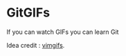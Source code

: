 # GitGIFs
If you can watch GIFs you can learn Git



Idea credit : [vimgifs](https://vimgifs.com/).

